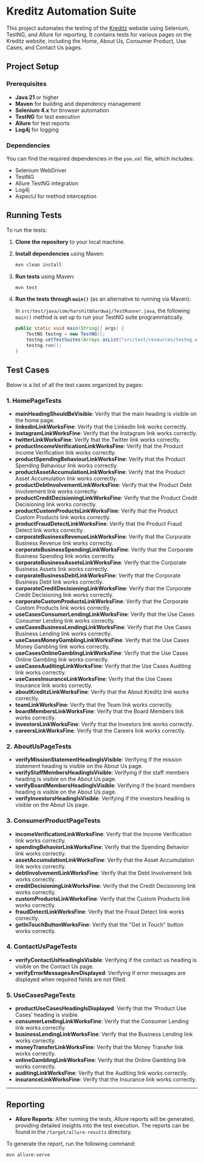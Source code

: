 # Kreditz Automation Suite

This project automates the testing of the [Kreditz](https://kreditz.com/) website using Selenium, TestNG, and Allure for
reporting. It contains tests for various pages on the Kreditz website, including the Home, About Us, Consumer Product,
Use Cases, and Contact Us pages.

## Project Setup

### Prerequisites

- **Java 21** or higher
- **Maven** for building and dependency management
- **Selenium 4.x** for browser automation
- **TestNG** for test execution
- **Allure** for test reports
- **Log4j** for logging

### Dependencies

You can find the required dependencies in the `pom.xml` file, which includes:

- Selenium WebDriver
- TestNG
- Allure TestNG integration
- Log4j
- AspectJ for method interception

## Running Tests

To run the tests:

1. **Clone the repository** to your local machine.
2. **Install dependencies** using Maven:

    ```bash
    mvn clean install
    ```

3. **Run tests** using Maven:

    ```bash
    mvn test
    ```

4. **Run the tests through `main()`** (as an alternative to running via Maven):

   In `src/test/java/com/harshitbhardwaj/TestRunner.java`, the following `main()` method is set up to run your TestNG
   suite programmatically.

    ```java
    public static void main(String[] args) {
        TestNG testng = new TestNG();
        testng.setTestSuites(Arrays.asList("src/test/resources/testng.xml"));
        testng.run();
    }
    ```

## Test Cases

Below is a list of all the test cases organized by pages:

### 1. **HomePageTests**

- **mainHeadingShouldBeVisible**: Verify that the main heading is visible on the home page.
- **linkedinLinkWorksFine**: Verify that the LinkedIn link works correctly.
- **instagramLinkWorksFine**: Verify that the Instagram link works correctly.
- **twitterLinkWorksFine**: Verify that the Twitter link works correctly.
- **productIncomeVerificationLinkWorksFine**: Verify that the Product Income Verification link works correctly.
- **productSpendingBehaviourLinkWorksFine**: Verify that the Product Spending Behaviour link works correctly.
- **productAssetAccumulationLinkWorksFine**: Verify that the Product Asset Accumulation link works correctly.
- **productDebtInvolvementLinkWorksFine**: Verify that the Product Debt Involvement link works correctly.
- **productCreditDecisioningLinkWorksFine**: Verify that the Product Credit Decisioning link works correctly.
- **productCustomProductsLinkWorksFine**: Verify that the Product Custom Products link works correctly.
- **productFraudDetectLinkWorksFine**: Verify that the Product Fraud Detect link works correctly.
- **corporateBusinessRevenueLinkWorksFine**: Verify that the Corporate Business Revenue link works correctly.
- **corporateBusinessSpendingLinkWorksFine**: Verify that the Corporate Business Spending link works correctly.
- **corporateBusinessAssetsLinkWorksFine**: Verify that the Corporate Business Assets link works correctly.
- **corporateBusinessDebtLinkWorksFine**: Verify that the Corporate Business Debt link works correctly.
- **corporateCreditDecisioningLinkWorksFine**: Verify that the Corporate Credit Decisioning link works correctly.
- **corporateCustomProductsLinkWorksFine**: Verify that the Corporate Custom Products link works correctly.
- **useCasesConsumerLendingLinkWorksFine**: Verify that the Use Cases Consumer Lending link works correctly.
- **useCasesBusinessLendingLinkWorksFine**: Verify that the Use Cases Business Lending link works correctly.
- **useCasesMoneyGamblingLinkWorksFine**: Verify that the Use Cases Money Gambling link works correctly.
- **useCasesOnlineGamblingLinkWorksFine**: Verify that the Use Cases Online Gambling link works correctly.
- **useCasesAuditingLinkWorksFine**: Verify that the Use Cases Auditing link works correctly.
- **useCasesInsuranceLinkWorksFine**: Verify that the Use Cases Insurance link works correctly.
- **aboutKreditzLinkWorksFine**: Verify that the About Kreditz link works correctly.
- **teamLinkWorksFine**: Verify that the Team link works correctly.
- **boardMembersLinkWorksFine**: Verify that the Board Members link works correctly.
- **investorsLinkWorksFine**: Verify that the Investors link works correctly.
- **careersLinkWorksFine**: Verify that the Careers link works correctly.

### 2. **AboutUsPageTests**

- **verifyMissionStatementHeadingIsVisible**: Verifying if the mission statement heading is visible on the About Us
  page.
- **verifyStaffMembersHeadingIsVisible**: Verifying if the staff members heading is visible on the About Us page.
- **verifyBoardMembersHeadingIsVisible**: Verifying if the board members heading is visible on the About Us page.
- **verifyInvestorsHeadingIsVisible**: Verifying if the investors heading is visible on the About Us page.

### 3. **ConsumerProductPageTests**

- **incomeVerificationLinkWorksFine**: Verify that the Income Verification link works correctly.
- **spendingBehaviorLinkWorksFine**: Verify that the Spending Behavior link works correctly.
- **assetAccumulationLinkWorksFine**: Verify that the Asset Accumulation link works correctly.
- **debtInvolvementLinkWorksFine**: Verify that the Debt Involvement link works correctly.
- **creditDecisioningLinkWorksFine**: Verify that the Credit Decisioning link works correctly.
- **customProductsLinkWorksFine**: Verify that the Custom Products link works correctly.
- **fraudDetectLinkWorksFine**: Verify that the Fraud Detect link works correctly.
- **getInTouchButtonWorksFine**: Verify that the "Get in Touch" button works correctly.

### 4. **ContactUsPageTests**

- **verifyContactUsHeadingIsVisible**: Verifying if the contact us heading is visible on the Contact Us page.
- **verifyErrorMessagesAreDisplayed**: Verifying if error messages are displayed when required fields are not filled.

### 5. **UseCasesPageTests**

- **productUseCasesHeadingIsDisplayed**: Verify that the 'Product Use Cases' heading is visible.
- **consumerLendingLinkWorksFine**: Verify that the Consumer Lending link works correctly.
- **businessLendingLinkWorksFine**: Verify that the Business Lending link works correctly.
- **moneyTransferLinkWorksFine**: Verify that the Money Transfer link works correctly.
- **onlineGamblingLinkWorksFine**: Verify that the Online Gambling link works correctly.
- **auditingLinkWorksFine**: Verify that the Auditing link works correctly.
- **insuranceLinkWorksFine**: Verify that the Insurance link works correctly.

---

## Reporting

- **Allure Reports**: After running the tests, Allure reports will be generated, providing detailed insights into the
  test execution. The reports can be found in the `/target/allure-results` directory.

To generate the report, run the following command:

```bash
mvn allure:serve
```
